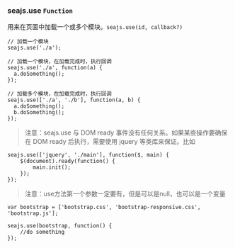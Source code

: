 ### seajs.use `Function`

用来在页面中加载一个或多个模块。`seajs.use(id, callback?)`

```
// 加载一个模块
seajs.use('./a');

// 加载一个模块，在加载完成时，执行回调
seajs.use('./a', function(a) {
  a.doSomething();
});

// 加载多个模块，在加载完成时，执行回调
seajs.use(['./a', './b'], function(a, b) {
  a.doSomething();
  b.doSomething();
});
```

> 注意：seajs.use 与 DOM ready 事件没有任何关系。如果某些操作要确保在 DOM ready 后执行，需要使用 jquery 等类库来保证。比如

```
seajs.use(['jquery', './main'], function($, main) {
    $(document).ready(function() {
        main.init();
    });
});
```

> 注意：use方法第一个参数一定要有，但是可以是null，也可以是一个变量

```
var bootstrap = ['bootstrap.css', 'bootstrap-responsive.css', 'bootstrap.js'];

seajs.use(bootstrap, function() {
    //do something
});
```
